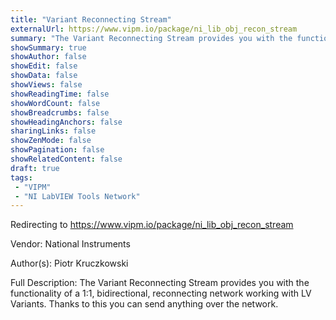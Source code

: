 ```yaml
---
title: "Variant Reconnecting Stream"
externalUrl: https://www.vipm.io/package/ni_lib_obj_recon_stream
summary: "The Variant Reconnecting Stream provides you with the functionality of a 1:1, bidirectional, reconnecting network working with LV Variants."
showSummary: true
showAuthor: false
showEdit: false
showData: false
showViews: false
showReadingTime: false
showWordCount: false
showBreadcrumbs: false
showHeadingAnchors: false
sharingLinks: false
showZenMode: false
showPagination: false
showRelatedContent: false
draft: true
tags:
 - "VIPM"
 - "NI LabVIEW Tools Network"
---
```


Redirecting to https://www.vipm.io/package/ni_lib_obj_recon_stream

Vendor: National Instruments

Author(s): Piotr Kruczkowski
 
Full Description:
The Variant Reconnecting Stream provides you with the functionality of a 1:1, bidirectional, reconnecting network working with LV Variants. Thanks to this you can send anything over the network.
